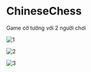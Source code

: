 ChineseChess
============

Game cờ tướng với 2 người chơi


![1](https://raw.github.com/hoangkianh/ChineseChess/master/screenshot/1.png "Ảnh chụp màn hình")

![2](https://raw.github.com/hoangkianh/ChineseChess/master/screenshot/2.png "Ảnh chụp màn hình")

![3](https://raw.github.com/hoangkianh/ChineseChess/master/screenshot/3.png "Ảnh chụp màn hình")
